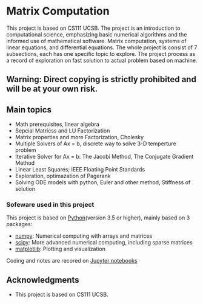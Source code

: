 # Matrix Computation

This project is based on CS111 UCSB. The project is an introduction to computational science, emphasizing basic
numerical algorithms and the informed use of mathematical software. Matrix computation, systems of linear
equations, and differential equations. The whole project is consist of 7 subsections, each has one specific topic
to explore. The project process as a record of exploration on fast solution to actual problem based on machine.

## Warning: Direct copying is strictly prohibited and will be at your own risk.

## Main topics

* Math prerequisites, linear algebra
* Sepcial Matricss and LU Factorization
* Matrix properties and more Factorization, Cholesky
* Multiple Solvers of Ax = b, discrete way to solve 3-D temperture problem
* Iterative Solver for Ax = b: The Jacobi Method, The Conjugate Gradient Method
* Linear Least Squares; IEEE Floating Point Standards
* Exploration, optimazation of Pagerank 
* Solving ODE models with python, Euler and other method, Stiffness of solution

### Sofeware used in this project

This project is based on [Python](https://docs.python.org/)(version 3.5 or higher), mainly based on 3 packages:
* [numpy](https://docs.scipy.org/doc/numpy/reference/): Numerical computing with arrays and matrices
* [scipy](https://docs.scipy.org/doc/scipy/reference/): More advanced numerical computing, including sparse matrices
* [matplotlib](https://matplotlib.org/contents.html): Plotting and visualization

Coding and notes are recored on [Jupyter notebooks](https://jupyter.org/)

## Acknowledgments

* This project is based on CS111 UCSB.
